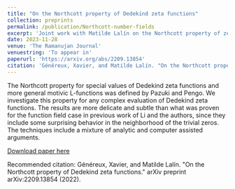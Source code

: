 ```yaml
---
title: "On the Northcott property of Dedekind zeta functions"
collection: preprints
permalink: /publication/Northcott-number-fields
excerpt: 'Joint work with Matilde Lalín on the Northcott property of zeta functions over number fields'
date: 2023-11-28
venue: 'The Ramanujan Journal'
venuestring: 'To appear in'
paperurl: 'https://arxiv.org/abs/2209.13854'
citation: 'Généreux, Xavier, and Matilde Lalín. "On the Northcott property of Dedekind zeta functions." arXiv preprint arXiv:2209.13854 (2022).'
---
```

The Northcott property for special values of Dedekind zeta functions and more general motivic L-functions was defined by Pazuki and Pengo. We investigate this property for any complex evaluation of Dedekind zeta functions. The results are more delicate and subtle than what was proven for the function field case in previous work of Li and the authors, since they include some surprising behavior in the neighborhood of the trivial zeros. The techniques include a mixture of analytic and computer assisted arguments.

[Download paper here](https://arxiv.org/pdf/2209.13854.pdf)

Recommended citation: Généreux, Xavier, and Matilde Lalín. "On the Northcott property of Dedekind zeta functions." arXiv preprint arXiv:2209.13854 (2022).
